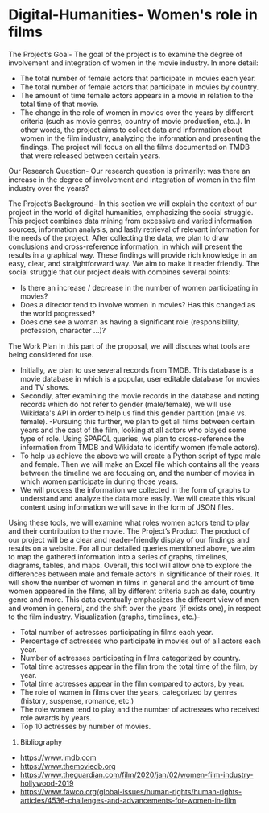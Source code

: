 # Digital-Humanities- Women's role in films

The Project’s Goal- 
The goal of the project is to examine the degree of involvement and integration of women in the movie industry. In more detail: 
-	The total number of female actors that participate in movies each year.
-	The total number of female actors that participate in movies by country.
-	The amount of time female actors appears in a movie in relation to the total time of that movie.
-	The change in the role of women in movies over the years by different criteria (such as movie genres, country of movie production, etc..). 
In other words, the project aims to collect data and information about women in the film industry, analyzing the information and presenting the findings.
The project will focus on all the films documented on TMDB that were released between certain years.

Our Research Question-
Our research question is primarily: was there an increase in the degree of involvement and integration of women in the film industry over the years?

The Project’s Background- 
In this section we will explain the context of our project in the world of digital humanities, emphasizing the social struggle. 
This project combines data mining from excessive and varied information sources, information analysis, and lastly retrieval of relevant information for the needs of the project. After collecting the data, we plan to draw conclusions and cross-reference information, in which will present the results in a graphical way. These findings will provide rich knowledge in an easy, clear, and straightforward way. We aim to make it reader friendly. 
The social struggle that our project deals with combines several points:
- Is there an increase / decrease in the number of women participating in movies?
- Does a director tend to involve women in movies? Has this changed as the world progressed?
- Does one see a woman as having a significant role (responsibility, profession, character ...)?

The Work Plan 
In this part of the proposal, we will discuss what tools are being considered for use.
- Initially, we plan to use several records from TMDB. This database is a movie database in which is a popular, user editable database for movies and TV shows.
- Secondly, after examining the movie records in the database and noting records which do not refer to gender (male/female), we will use Wikidata's API in order to help us find this gender partition (male vs. female). 
-Pursuing this further, we plan to get all films between certain years and the cast of the film, looking at all actors who played some type of role. Using SPARQL queries, we plan to cross-reference the information from TMDB and Wikidata to identify women (female actors). 
- To help us achieve the above we will create a Python script of type male and female. Then we will make an Excel file which contains all the years between the timeline we are focusing on, and the number of movies in which women participate in during those years.
- We will process the information we collected in the form of graphs to understand and analyze the data more easily. We will create this visual content using information we will save in the form of JSON files.

Using these tools, we will examine what roles women actors tend to play and their contribution to the movie. 
The Project’s Product
The product of our project will be a clear and reader-friendly display of our findings and results on a website.
For all our detailed queries mentioned above, we aim to map the gathered information into a series of graphs, timelines, diagrams, tables, and maps. 
Overall, this tool will allow one to explore the differences between male and female actors in significance of their roles. It will show the number of women in films in general and the amount of time women appeared in the films, all by different criteria such as date, country genre and more. This data eventually emphasizes the different view of men and women in general, and the shift over the years (if exists one), in respect to the film industry.
Visualization (graphs, timelines, etc.)-
- Total number of actresses participating in films each year.
- Percentage of actresses who participate in movies out of all actors each year.
- Number of actresses participating in films categorized by country.
- Total time actresses appear in the film from the total time of the film, by year.
- Total time actresses appear in the film compared to actors, by year.
- The role of women in films over the years, categorized by genres (history, suspense, romance, etc.)
- The role women tend to play and the number of actresses who received role awards by years.
- Top 10 actresses by number of movies. 
1. Bibliography
- https://www.imdb.com
- https://www.themoviedb.org
- https://www.theguardian.com/film/2020/jan/02/women-film-industry-hollywood-2019
- https://www.fawco.org/global-issues/human-rights/human-rights-articles/4536-challenges-and-advancements-for-women-in-film

